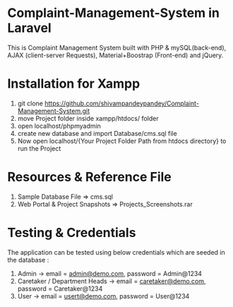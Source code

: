 # Complaint-Management-System in Laravel
 This is Complaint Management System built with PHP &amp; mySQL(back-end), AJAX (client-server Requests), Material+Boostrap (Front-end) and jQuery.
# Installation for Xampp
1. git clone https://github.com/shivampandeypandey/Complaint-Management-System.git
 2. move Project folder inside xampp/htdocs/ folder
3. open localhost/phpmyadmin
4. create new database and import Database/cms.sql file
5. Now open localhost/{Your Project Folder Path from htdocs directory} to run the Project
# Resources & Reference File
1. Sample Database File => cms.sql
2. Web Portal & Project Snapshots => Projects_Screenshots.rar
# Testing & Credentials
The application can be tested using below credentials which are seeded in the database :

1. Admin -> email = admin@demo.com, password = Admin@1234
2. Caretaker / Department Heads -> email = caretaker@demo.com, password = Caretaker@1234
3. User -> email = usert@demo.com, password = User@1234
